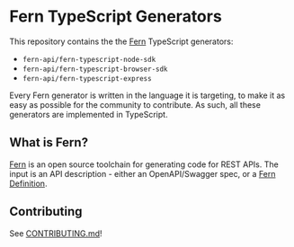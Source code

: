 # Fern TypeScript Generators

This repository contains the the [Fern](https://github.com/fern-api/fern)
TypeScript generators:

- `fern-api/fern-typescript-node-sdk`
- `fern-api/fern-typescript-browser-sdk`
- `fern-api/fern-typescript-express`

Every Fern generator is written in the language it is targeting, to make it as
easy as possible for the community to contribute. As such, all these generators
are implemented in TypeScript.

## What is Fern?

[Fern](https://buildwithfern.com/docs) is an open source toolchain for
generating code for REST APIs. The input is an API description - either an
OpenAPI/Swagger spec, or a [Fern Definition](https://buildwithfern.com/docs/definition).

## Contributing

See [CONTRIBUTING.md](CONTRIBUTING.md)!
